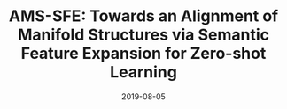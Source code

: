 ---
title: "AMS-SFE: Towards an Alignment of Manifold Structures via Semantic Feature Expansion for Zero-shot Learning"
authors:
- Jingcai Guo
- Song Guo
date: "2019-08-05"
doi: "10.1109/ICME.2019.00021"


# Publication type.
# Legend: 0 = Uncategorized; 1 = Conference paper; 2 = Journal article;
# 3 = Preprint / Working Paper; 4 = Report; 5 = Book; 6 = Book section;
# 7 = Thesis; 8 = Patent
publication_types: ["1"]

# Publication name and optional abbreviated publication name.
publication: In *IEEE International Conference on Multimedia and Expo*
publication_short: In *ICME*

# links:
# - name: Custom Link
#   url: http://example.org
url_pdf: https://ieeexplore.ieee.org/abstract/document/8784887
# url_code: '#'
# url_dataset: '#'
# url_poster: '#'
# url_project: ''
# url_slides: ''
# url_video: '#'

# Featured image
# To use, add an image named `featured.jpg/png` to your page's folder. 
# image:
#   caption: 'Image credit: [**Unsplash**](https://unsplash.com/photos/pLCdAaMFLTE)'
#   focal_point: ""
#   preview_only: false

# Associated Projects (optional).
#   Associate this publication with one or more of your projects.
#   Simply enter your project's folder or file name without extension.
#   E.g. `internal-project` references `content/project/internal-project/index.md`.
#   Otherwise, set `projects: []`.
projects: []
---